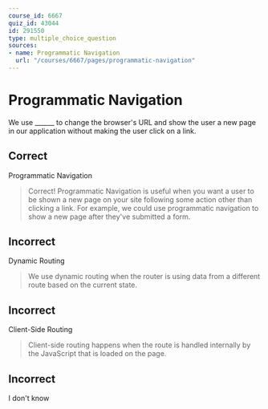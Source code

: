 ```yaml
---
course_id: 6667
quiz_id: 43044
id: 291550
type: multiple_choice_question
sources:
- name: Programmatic Navigation
  url: "/courses/6667/pages/programmatic-navigation"
---
```


# Programmatic Navigation

We use \_\_\_\_\_\_ to change the browser's URL and show the user a new page in
our application without making the user click on a link.

## Correct

Programmatic Navigation

> Correct! Programmatic Navigation is useful when you want a user to be shown a
> new page on your site following some action other than clicking a link. For
> example, we could use programmatic navigation to show a new page after they've
> submitted a form.

## Incorrect

Dynamic Routing

> We use dynamic routing when the router is using data from a different route
> based on the current state.

## Incorrect

Client-Side Routing

> Client-side routing happens when the route is handled internally by the
> JavaScript that is loaded on the page.

## Incorrect

I don't know

